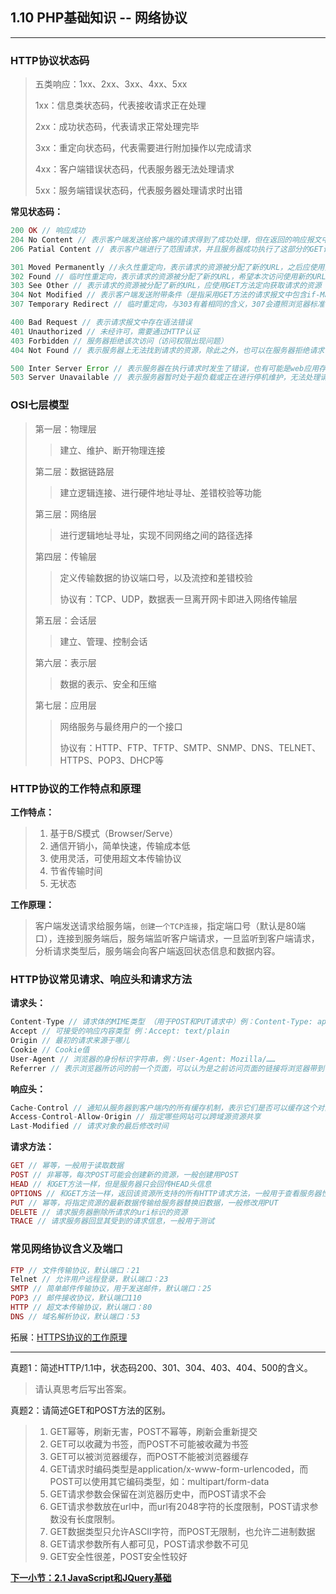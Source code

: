 ## 1.10 PHP基础知识 -- 网络协议
***
### HTTP协议状态码

> 五类响应：1xx、2xx、3xx、4xx、5xx
> 
> 1xx：信息类状态码，代表接收请求正在处理
> 
> 2xx：成功状态码，代表请求正常处理完毕
> 
> 3xx：重定向状态码，代表需要进行附加操作以完成请求
> 
> 4xx：客户端错误状态码，代表服务器无法处理请求
> 
> 5xx：服务端错误状态码，代表服务器处理请求时出错

**常见状态码：**

```php
200 OK // 响应成功
204 No Content // 表示客户端发送给客户端的请求得到了成功处理，但在返回的响应报文中不含实体的主体部分（没有资源可以返回）
206 Patial Content // 表示客户端进行了范围请求，并且服务器成功执行了这部分的GET请求，响应报文中包含由Content-Range指定范围的实体内容。

301 Moved Permanently //永久性重定向，表示请求的资源被分配了新的URL，之后应使用更改的URL
302 Found // 临时性重定向，表示请求的资源被分配了新的URL，希望本次访问使用新的URL
303 See Other // 表示请求的资源被分配了新的URL，应使用GET方法定向获取请求的资源
304 Not Modified // 表示客户端发送附带条件（是指采用GET方法的请求报文中包含if-Match、If-Modified-Since、If-None-Match、If-Range、If-Unmodified-Since中任一首部）的请求时，服务器端允许访问资源，但是请求为满足条件的情况下返回该状态码
307 Temporary Redirect // 临时重定向，与303有着相同的含义，307会遵照浏览器标准不会从POST变成GET；（不同浏览器可能会出现不同的情况）

400 Bad Request // 表示请求报文中存在语法错误
401 Unauthorized // 未经许可，需要通过HTTP认证
403 Forbidden // 服务器拒绝该次访问（访问权限出现问题）
404 Not Found // 表示服务器上无法找到请求的资源，除此之外，也可以在服务器拒绝请求但不想给拒绝原因时使用

500 Inter Server Error // 表示服务器在执行请求时发生了错误，也有可能是web应用存在的bug或某些临时的错误时；
503 Server Unavailable // 表示服务器暂时处于超负载或正在进行停机维护，无法处理请求
```

### OSI七层模型

> 第一层：物理层
>> 建立、维护、断开物理连接
> 
> 第二层：数据链路层
>>  建立逻辑连接、进行硬件地址寻址、差错校验等功能
> 
> 第三层：网络层
>> 进行逻辑地址寻址，实现不同网络之间的路径选择
> 
> 第四层：传输层
>> 定义传输数据的协议端口号，以及流控和差错校验 
>> 
>> 协议有：TCP、UDP，数据表一旦离开网卡即进入网络传输层
> 
> 第五层：会话层
>> 建立、管理、控制会话
> 
> 第六层：表示层
>> 数据的表示、安全和压缩
> 
> 第七层：应用层
>>  网络服务与最终用户的一个接口
>> 
>> 协议有：HTTP、FTP、TFTP、SMTP、SNMP、DNS、TELNET、HTTPS、POP3、DHCP等

### HTTP协议的工作特点和原理

**工作特点：**
> 1. 基于B/S模式（Browser/Serve）
> 2. 通信开销小，简单快速，传输成本低
> 3. 使用灵活，可使用超文本传输协议
> 4. 节省传输时间
> 5. 无状态

**工作原理：**
> 客户端发送请求给服务端，`创建一个TCP连接`，指定端口号（默认是80端口），连接到服务端后，服务端监听客户端请求，一旦监听到客户端请求，分析请求类型后，服务端会向客户端返回状态信息和数据内容。
 
### HTTP协议常见请求、响应头和请求方法

**请求头：**
```php
Content-Type // 请求体的MIME类型 （用于POST和PUT请求中）例：Content-Type: application/x-www-form-urlencoded
Accept // 可接受的响应内容类型 例：Accept: text/plain
Origin // 最初的请求来源于哪儿
Cookie // Cookie值
User-Agent // 浏览器的身份标识字符串，例：User-Agent: Mozilla/……
Referrer // 表示浏览器所访问的前一个页面，可以认为是之前访问页面的链接将浏览器带到了当前页面。Referer其实是Referrer这个单词，但RFC制作标准时给拼错了，后来也就将错就错使用Referer了。
```

**响应头：**
```php
Cache-Control // 通知从服务器到客户端内的所有缓存机制，表示它们是否可以缓存这个对象及缓存有效时间。其单位为秒，例：Cache-Control: max-age=360
Access-Control-Allow-Origin // 指定哪些网站可以跨域源资源共享
Last-Modified // 请求对象的最后修改时间
```

**请求方法：**
```php
GET // 幂等，一般用于读取数据
POST // 非幂等，每次POST可能会创建新的资源，一般创建用POST
HEAD // 和GET方法一样，但是服务器只会回传HEAD头信息
OPTIONS // 和GET方法一样，返回该资源所支持的所有HTTP请求方法，一般用于查看服务器性能和功能是否正常
PUT // 幂等，将指定资源的最新数据传输给服务器替换旧数据，一般修改用PUT
DELETE // 请求服务器删除所请求的uri标识的资源
TRACE // 请求服务器回显其受到的请求信息，一般用于测试
```

### 常见网络协议含义及端口
```php
FTP // 文件传输协议，默认端口：21
Telnet // 允许用户远程登录，默认端口：23
SMTP // 简单邮件传输协议，用于发送邮件，默认端口：25
POP3 // 邮件接收协议，默认端口110
HTTP // 超文本传输协议，默认端口：80
DNS // 域名解析协议，默认端口：53
```

拓展：[HTTPS协议的工作原理](https://github.com/201502lisihao/PHP-Technology-Stack-Review/blob/master/%E5%85%B6%E5%AE%83%E6%8B%93%E5%B1%95/HTTPS%E5%8E%9F%E7%90%86.md)


***
真题1：简述HTTP/1.1中，状态码200、301、304、403、404、500的含义。

> 请认真思考后写出答案。

真题2：请简述GET和POST方法的区别。
> 1. GET幂等，刷新无害，POST不幂等，刷新会重新提交
> 2. GET可以收藏为书签，而POST不可能被收藏为书签
> 3. GET可以被浏览器缓存，而POST不能被浏览器缓存
> 4. GET请求时编码类型是application/x-www-form-urlencoded，而POST可以使用其它编码类型，如：multipart/form-data
> 5. GET请求参数会保留在浏览器历史中，而POST请求不会
> 6. GET请求参数放在url中，而url有2048字符的长度限制，POST请求参数没有长度限制。
> 7. GET数据类型只允许ASCII字符，而POST无限制，也允许二进制数据
> 8. GET请求参数所有人都可见，POST请求参数不可见
> 9. GET安全性很差，POST安全性较好


[**下一小节：2.1 JavaScript和JQuery基础**](https://github.com/201502lisihao/PHP-Technology-Stack-Review/blob/master/2-JavaScript%E3%80%81JQuery%E5%92%8CAJAX%E5%9F%BA%E7%A1%80/2-1JavaScript%E3%80%81JQuery%E5%9F%BA%E7%A1%80.md)